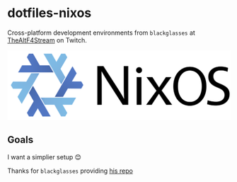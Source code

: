 # dotfiles-nixos

Cross-platform development environments from `blackglasses` at [TheAltF4Stream](https://www.twitch.tv/thealtf4stream) on Twitch.

![NixOS](https://raw.githubusercontent.com/NixOS/nixos-artwork/master/logo/nixos.svg)

## Goals

I want a simplier setup 😊

Thanks for `blackglasses` providing [his repo](https://github.com/ALT-F4-LLC/dotfiles-nixos)

